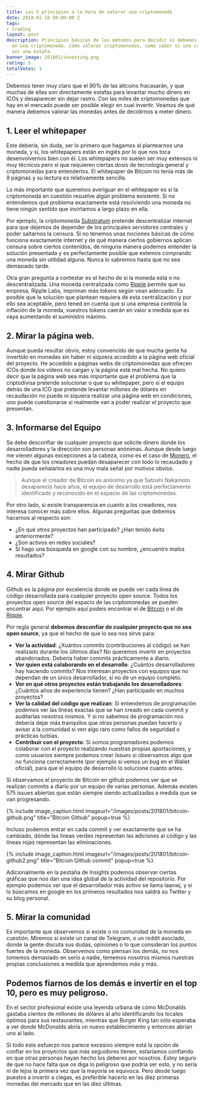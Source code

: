 ```yaml
---
title: Los 5 principios a la hora de valorar una criptomoneda
date: 2018-01-18 00:00:00 Z
tags:
- trading
layout: post
description: Principios básicos de los métodos para decidir si debemos o no invertir
  en una criptomoneda. Cómo valorar criptomonedas, como saber si una cripto podría
  ser una estafa.
banner_image: 201801/investing.png
rating: 5
totalVotes: 1
---
```


Debemos tener muy claro que el 90% de las altcoins fracasarán, y que muchas de ellas son directamente estafas para levantar mucho dinero en ICOs y desaparecer sin dejar rastro. Con las miles de criptomonedas que hay en el mercado puede ser posible elegir en cual invertir. Veamos de qué manera debemos valorar las monedas antes de decidirnos a meter dinero.

<!--more-->

## 1. Leer el whitepaper

Este debería, sin duda, ser lo primero que hagamos al plantearnos una moneda, y si, los whitepapers están en inglés por lo que nos toca desenvolvernos bien con él. Los whitepapers no suelen ser muy extensos ni muy técnicos pero si que requieren ciertas dosis de tecnología general y criptomonedas para entenderlos. El whitepaper de Bitcoin no tenía más de 9 páginas y su lectura es relativamente sencilla.

Lo más importante que queremos averiguar en el whitepaper es si la criptomoneda en cuestión resuelve algún problema existente. Si no entendemos qué problema exactamente está resolviendo una moneda no tiene ningún sentido que invirtamos a largo plazo en ella.

Por ejemplo, la criptomoneda <a rel="nofollow" href="https://substratum.net/">Substratum</a> pretende descentralizar internet para que dejemos de depender de los principales servidores centrales y poder saltarnos la censura. Si no tenemos unas nociones básicas de cómo funciona exactamente internet y de qué manera ciertos gobiernos aplican censura sobre ciertos contenidos, de ninguna manera podemos entender la solución presentada y es perfectamente posible que estemos comprando una moneda sin utilidad alguna. Nunca lo sabremos hasta que no sea demasiado tarde.

Otra gran pregunta a contestar es el hecho de si la moneda está o no descentralizada. Una moneda centralizada como [Ripple](/que-es-ripple/) permite que su empresa, Ripple Labs, impriman más tokens según vean adecuado. Es posible que la solución que plantean requiera de esta centralización y por ello sea aceptable, pero tened en cuenta que si una empresa controla la inflación de la moneda, vuestros tokens caerán en valor a medida que es vaya aumentando el suministro máximo.

## 2. Mirar la página web.

Aunque pueda resultar obvio, estoy convencido de que mucha gente ha invertido en monedas sin haber ni siquiera accedido a la página web oficial del proyecto. He accedido a páginas webs de criptomonedas que ofrecen ICOs donde los vídeos no cargan y la página está mal hecha. No quiero decir que la página web sea más importante que el problema que la criptodivisa pretende solucionar o que su whitepaper, pero si el equipo detrás de una ICO que pretende levantar millones de dólares en recaudación no puede ni siquiera realizar una página web en condiciones, uno puede cuestionarse si realmente van a poder realizar el proyecto que presentan.

## 3. Informarse del Equipo

Se debe desconfiar de cualquier proyecto que solicite dinero donde los desarrolladores y la dirección son personas anónimas. Aunque desde luego me vienen algunas excepciones a la cabeza, como es el caso de [Monero](/que-es-monero), el hecho de que los creadores puedan desaparecer con todo lo recaudado y nadie pueda señalarlos es una muy mala señal por motivos obvios.

> Aunque el creador de Bitcoin es anónimo ya que Satoshi Nakamoto desapareció hace años, el equipo de desarrollo está perfectamente identificado y reconocido en el espacio de las criptomonedas.

Por otro lado, si existe transparencia en cuanto a los creadores, nos interesa conocer más sobre ellos. Algunas preguntas que debemos hacernos al respecto son:

* ¿En qué otros proyectos han participado? ¿Han tenido éxito anteriormente?
* ¿Son activos en redes sociales? 
* Si hago una búsqueda en google con su nombre, ¿encuentro malos resultados?

## 4. Mirar Github

Github es la página por excelencia donde se puede ver cada línea de código desarrollada para cualquier proyecto open source. Todos los proyectos open source del espacio de las criptomonedas se pueden encontrar aquí. Por ejemplo aquí podeis encontrar el de <a rel="nofollow" href="https://github.com/bitcoin/bitcoin">Bitcoin</a> o el de <a rel="nofollow" href="https://github.com/ripple">Ripple</a>.

Por regla general **debemos desconfiar de cualquier proyecto que no sea open source**, ya que el hecho de que lo sea nos sirve para:
* **Ver la actividad**: ¿Xuántos commits (contribuciones al código) se han realizado durante los últimos días? No queremos invertir en proyectos abandonados. Debería haber commits prácticamente a diario.
* **Ver quien está colaborando en el desarrollo**: ¿Cuántos desarrolladores hay haciendo commits? Nos interesan proyectos con equipos que no dependan de un único desarrollador, si no de un equipo completo.
* **Ver en qué otros proyectos están trabajando los desarrolladores**: ¿Cuántos años de experiencia tienen? ¿Han participado en muchos proyectos?
* **Ver la calidad del código que realizan**: Si entendemos de programación podemos ver las líneas exactas que se han creado en cada commit y auditarlas nosotros mismos. Y si no sabemos de programación nos debería dejar más tranquilos que otras personas puedan hacerlo y avisar a la comunidad si ven algo raro como fallos de seguridad o prácticas turbias.
* **Contribuir con el proyecto**: Si somos programadores podemos colaborar con el proyecto realizando nuestras propias aportaciones, y como usuarios siempre podemos crear *Issues* si observamos algo que no funciona correctamente (por ejemplo si vemos un bug en el Wallet oficial), para que el equipo de desarrollo lo solucione cuanto antes.

Si observamos el proyecto de Bitcoin en github podemos ver que se realizan commits a diario por un equipo de varias personas. Además existen 575 issues abiertas que están siempre siendo actualizadas a medida que se van progresando.

{% include image_caption.html imageurl="/images/posts/201801/bitcoin-github.png" title="Bitcoin Github" popup=true %}

Incluso podemos entrar en cada commit y ver exactamente que se ha cambiado, dónde las líneas verdes representan las adiciones al código y las líneas rojas representan las eliminaciones.

{% include image_caption.html imageurl="/images/posts/201801/bitcoin-github2.png" title="Bitcoin Github commit" popup=true %}

Adicionalmente en la pestaña de Insights podemos observar ciertas gráficas que nos dan una idea global de la actividad del repositorio. Por ejemplo podemos ver que el desarrollador más activo se llama laanwj, y si lo búscamos en google en los primeros resultados nos saldrá su Twitter y su blog personal.

## 5. Mirar la comunidad

Es importante que observemos si existe o no comunidad de la moneda en cuestión. Miremos si existe un canal de Telegram, o un reddit asociado, donde la gente discuta sus dudas, opiniones o lo que consideran los puntos fuertes de la moneda. Observemos como piensan los demás, no nos tomemos demasiado en serio a nadie, tememos nosotros mismos nuestras propias conclusiones a medida que aprendemos más y más.

## Podemos fiarnos de los demás e invertir en el top 10, pero es muy peligroso.

En el sector profesional existe una leyenda urbana de cómo McDonalds gastaba cientos de millones de dólares al año identificando los locales óptimos para sus restaurantes, mientras que Burger King tan sólo esperaba a ver donde McDonalds abría un nuevo establecimiento y entonces abrían uno al lado.

Si todo este esfuerzo nos parece excesivo siempre está la opción de confiar en los proyectos que más seguidores tienen, estaríamos confiando en que otras personas hayan hecho los deberes por nosotros. Estoy seguro de que no hace falta que os diga lo peligroso que podría ser esto, y no sería ni de lejos la primera vez que la mayoría se equivoca. Pero desde luego puestos a invertir a ciegas, es preferible hacerlo en las diez primeras monedas del mercado que en las diez últimas.
